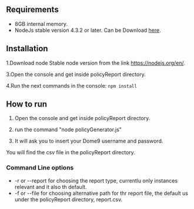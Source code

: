 
## Requirements ##
* 8GB internal memory.
* NodeJs stable version 4.3.2 or later. 
Can be Download <a href="https://nodejs.org">here</a>.

## Installation ##

1.Download node Stable node version from the link https://nodejs.org/en/.

3.Open the console and get inside policyReport directory.

4.Run the next commands in the console: ```npm install ```

## How to run ##

1. Open the console and get inside policyReport directory.

2. run the command "node policyGenerator.js"

3. It will ask you to insert your Dome9 username and password.

You will find the csv file in the policyReport directory.

### Command Line options ###

* -r <report type> or --report <report type> for choosing the report type, currentlu only instances relevant and it also th default.
* -f <PATH> or --file <PATH> for choosing alternative path for thr report file, the default us under the policyReport directory, report.csv.
 

